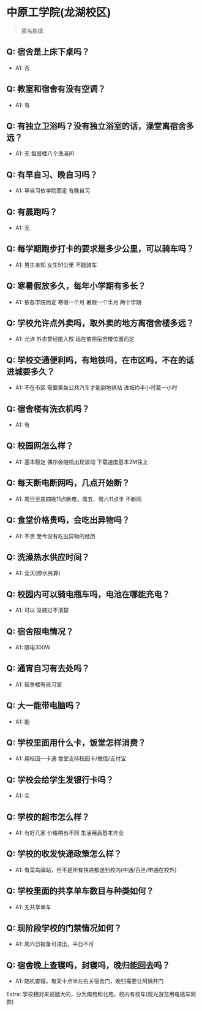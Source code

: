 # 中原工学院(龙湖校区)

> 匿名数据

## Q: 宿舍是上床下桌吗？

- A1: 否

## Q: 教室和宿舍有没有空调？

- A1: 有

## Q: 有独立卫浴吗？没有独立浴室的话，澡堂离宿舍多远？

- A1: 无 每层楼八个洗澡间

## Q: 有早自习、晚自习吗？

- A1: 早自习依学院而定 有晚自习

## Q: 有晨跑吗？

- A1: 无

## Q: 每学期跑步打卡的要求是多少公里，可以骑车吗？

- A1: 男生未知 女生51公里 不能骑车

## Q: 寒暑假放多久，每年小学期有多长？

- A1: 依各学院而定 寒假一个月 暑假一个半月 两个学期

## Q: 学校允许点外卖吗，取外卖的地方离宿舍楼多远？

- A1: 允许 外卖曾经能入校 现在依照宿舍楼位置而定

## Q: 学校交通便利吗，有地铁吗，在市区吗，不在的话进城要多久？

- A1: 不在市区 需要乘坐公共汽车才能到地铁站 进城约半小时至一小时

## Q: 宿舍楼有洗衣机吗？

- A1: 有

## Q: 校园网怎么样？

- A1: 基本稳定 偶尔会随机出现波动 下载速度基本2M往上

## Q: 每天断电断网吗，几点开始断？

- A1: 周日至周四晚11点断电，周五、周六11点半 不断网

## Q: 食堂价格贵吗，会吃出异物吗？

- A1: 不贵 至今没有吃出异物的经历

## Q: 洗澡热水供应时间？

- A1: 全天(停水另算)

## Q: 校园内可以骑电瓶车吗，电池在哪能充电？

- A1: 可以 没骑过不清楚

## Q: 宿舍限电情况？

- A1: 限电300W

## Q: 通宵自习有去处吗？

- A1: 宿舍楼有自习室

## Q: 大一能带电脑吗？

- A1: 能

## Q: 学校里面用什么卡，饭堂怎样消费？

- A1: 用校园一卡通 食堂支持校园卡/微信/支付宝

## Q: 学校会给学生发银行卡吗？

- A1: 会

## Q: 学校的超市怎么样？

- A1: 有好几家 价格稍有不同 生活用品基本齐全

## Q: 学校的收发快递政策怎么样？

- A1: 有菜鸟驿站，但不是所有快递都送到校内(中通/百世/申通在校外)

## Q: 学校里面的共享单车数目与种类如何？

- A1: 无共享单车

## Q: 现阶段学校的门禁情况如何？

- A1: 周六日报备可进出，平日不可

## Q: 宿舍晚上查寝吗，封寝吗，晚归能回去吗？

- A1: 随机查寝，每天十点半左右关宿舍门，晚归需要让阿姨开门

Extra: 学校相对来说挺大的，分为南苑和北苑，校内有校车(观光游览用电瓶车同款)